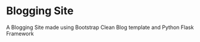 # Blogging Site
A Blogging Site made using Bootstrap Clean Blog template and Python Flask Framework
